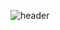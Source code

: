 <!--
**LEEBEEE/LEEBEEE** is a ✨ _special_ ✨ repository because its `README.md` (this file) appears on your GitHub profile.

Here are some ideas to get you started:

- 🔭 I’m currently working on ...
- 🌱 I’m currently learning ...
- 👯 I’m looking to collaborate on ...
- 🤔 I’m looking for help with ...
- 💬 Ask me about ...
- 📫 How to reach me: ...
- 😄 Pronouns: ...
- ⚡ Fun fact: ...
-->


![header](https://capsule-render.vercel.app/api?type=waving&color=0:99BDFF,100:B0E1FA&height=222&section=header&text=HELLO%20WORLD&fontSize=70&fontAlignY=40&fontColor=F7F7F7&desc=PHP%20Web%20Developer%20Hyebin%20Lee&descAlign=60&descAlignY=57&descSize=22)
